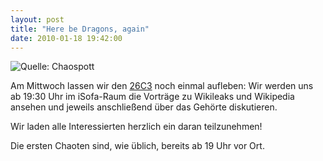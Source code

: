 ```yaml
---
layout: post
title: "Here be Dragons, again"
date: 2010-01-18 19:42:00
---
```

![Quelle: Chaospott](/media/2010-01-18/here-be-dragons.jpg)

Am Mittwoch lassen wir den [26C3](https://events.ccc.de/congress/2009/) noch einmal aufleben: Wir werden uns ab 19:30 Uhr im iSofa-Raum die Vorträge zu Wikileaks und Wikipedia ansehen und jeweils anschließend über das Gehörte diskutieren.

Wir laden alle Interessierten herzlich ein daran teilzunehmen!

Die ersten Chaoten sind, wie üblich, bereits ab 19 Uhr vor Ort.